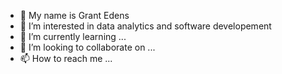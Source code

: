 - 👋 My name is Grant Edens
- 👀 I’m interested in data analytics and software developement 
- 🌱 I’m currently learning ...
- 💞️ I’m looking to collaborate on ...
- 📫 How to reach me ...

<!---
grantedens/grantedens is a ✨ special ✨ repository because its `README.md` (this file) appears on your GitHub profile.
You can click the Preview link to take a look at your changes.
--->
